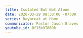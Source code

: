 ```yaml
---
title: Isolated But Not Alone
date: 2020-03-29 08:30:00 -07:00
series: Daybreak at Home
communicator: Pastor Jason Graves
youtube_id: Df15b9T86Dk
---
```


